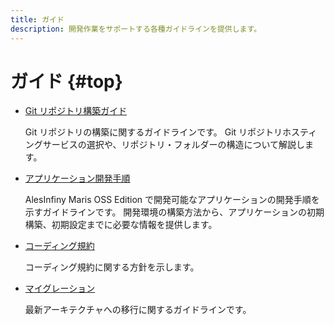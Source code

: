 ```yaml
---
title: ガイド
description: 開発作業をサポートする各種ガイドラインを提供します。
---
```


# ガイド {#top}

- [Git リポジトリ構築ガイド](./git/index.md)

    Git リポジトリの構築に関するガイドラインです。
    Git リポジトリホスティングサービスの選択や、リポジトリ・フォルダーの構造について解説します。

- [アプリケーション開発手順](./how-to-develop/index.md)

    AlesInfiny Maris OSS Edition で開発可能なアプリケーションの開発手順を示すガイドラインです。
    開発環境の構築方法から、アプリケーションの初期構築、初期設定までに必要な情報を提供します。

- [コーディング規約](./conventions/coding-conventions.md)

    コーディング規約に関する方針を示します。

- [マイグレーション](./migration/index.md)

    最新アーキテクチャへの移行に関するガイドラインです。
